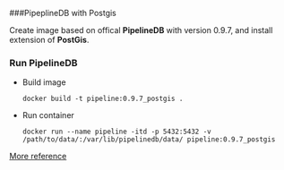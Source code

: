 ###PipeplineDB with Postgis

Create image based on offical __PipelineDB__ with version 0.9.7, and install extension of __PostGis__.

### Run PipelineDB

- Build image

  ```
  docker build -t pipeline:0.9.7_postgis .
  ```

- Run container

  ```
  docker run --name pipeline -itd -p 5432:5432 -v /path/to/data/:/var/lib/pipelinedb/data/ pipeline:0.9.7_postgis 
  ```
  
[More reference](https://github.com/pipelinedb)
